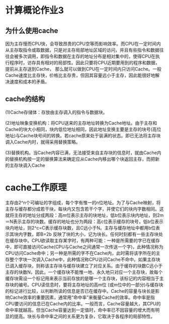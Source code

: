 # 计算概论作业3

## 为什么使用cache

因为主存慢而CPU快，会导致昂贵的CPU空等而影响效率。而CPU在一定时间内从主存取指令或取数据，只是对主存局部地址区域的访问，并且有些指令和数据往往会被多次调用，即指令和数据在主存的地址分布是相对集中的，使得CPU在执行程序时，访存具有相对的局部性。因此只要将CPU近期要用到的程序和数据， 提前从主存送到Cache， 那么就可以做到CPU在一定时间内只访问Cache。一般Cache速度比主存快，价格比主存贵，但因其容量远小于主存，因此能很好地解决速度和成本的矛盾。

## cache的结构

(1)Cache存储体：存放由主存调入的指令与数据块。

(2)地址映象变换机构：将CPU送来的主存地址转换为Cache地址。由于主存和Cache的块大小相同，块内低位地址相同，因此地址变换主要是主存的块号(高位地址)与Cache块号间的转换。若cache原来处于装满的状态。即已无法将主存块调入Cache内时，就得采用替换策略。

(3)替换机构。当Cache内容已满，无法接受来自主存块的信息时，就由Cache内的替换机构按一定的替换算法来确定应从Cache内移出哪个块返回主存，而把新的主存块调入Cache

# cache工作原理

主存由2^n个可编址的字组成，每个字有惟一的n位地址。为了与Cache映射，将主存与缓存都分成若干块，每块内又包含若干个字，并使它们的块内字数相同。这就将主存的地址分成两段：高m位表示主存的块地址，低b位表示块内地址，则2m＝N表示主存的块数。缓存的地址也分为两段：高c位表示缓存的块号，低b位表示块内地址，则2^c=C表示缓存块数，且C远小于N。主存与缓存地址中都用b位表示其块内字数，即B=2b 反映了块的大小，记为块长。任何时刻都有一些主存块处在缓存块中。CPU欲读取主存某字时，有两种可能：一种是所需要的字已在缓存中，即可直接访问Cache(CPU与Cache之间通常一次传送一个字)，此种情况称为CPU访问Cache命中；另一种是所需的字不在Cache内，此时需将该字所在的主存整个字块一次调入Cache中，此种情况称CPU访问Cache不命中。如果主存块已调入缓存块，则称该主存块与缓存块建立了对应关系。由于缓存的块数C远小于主存的块数N，因此，一个缓存块不能惟一地、永久地只对应一个主存块，故每个缓存块需设一个标记用来表示当前存放的是哪一个主存块，该标记的内容相当于主存块的编号。CPU读信息时，要将主存地址的高m位 (或m位中的一部分)与缓存块的标记进行比较，以判断所读的信息是否已在缓存中。Cache的容量与块长是影响Cache效率的重要因素，通常用“命中率”来衡量Cache的效率。命中率是指CPU要访问的信息已在Cache内的比率。一般而言，Cache容量越大，其CPU的命中率就越高。但当Cache容量达到一定值时，命中率已不因容量的增大而有明显的提高。块长与命中率之间的关系更为复杂，它取决于各程序的局部特性。

